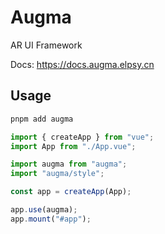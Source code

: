 # Augma

AR UI Framework

Docs: <https://docs.augma.elpsy.cn>

## Usage

```bash
pnpm add augma
```

```ts
import { createApp } from "vue";
import App from "./App.vue";

import augma from "augma";
import "augma/style";

const app = createApp(App);

app.use(augma);
app.mount("#app");
```
